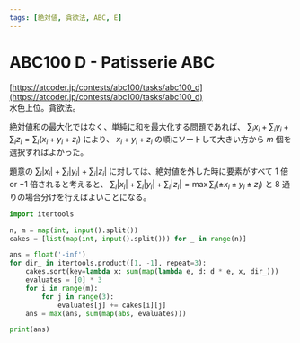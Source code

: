 ```yaml
---
tags: [絶対値, 貪欲法, ABC, E]
---
```


# ABC100 D - Patisserie ABC

[https://atcoder.jp/contests/abc100/tasks/abc100_d](https://atcoder.jp/contests/abc100/tasks/abc100_d)  
水色上位。貪欲法。

絶対値和の最大化ではなく、単純に和を最大化する問題であれば、 $\sum_ix_i+\sum_iy_i+\sum_iz_i=\sum_i(x_i+y_i+z_i)$ により、 $x_i+y_i+z_i$ の順にソートして大きい方から $m$ 個を選択すればよかった。

題意の $\sum_i|x_i|+\sum_i|y_i|+\sum_i|z_i|$ に対しては、絶対値を外した時に要素がすべて $1$ 倍 or $-1$ 倍されると考えると、
$\sum_i|x_i|+\sum_i|y_i|+\sum_i|z_i|=\max{\sum_i(\pm x_i\pm y_i\pm z_i)}$ と 8 通りの場合分けを行えばよいことになる。

```py
import itertools

n, m = map(int, input().split())
cakes = [list(map(int, input().split())) for _ in range(n)]

ans = float('-inf')
for dir_ in itertools.product([1, -1], repeat=3):
    cakes.sort(key=lambda x: sum(map(lambda e, d: d * e, x, dir_)))
    evaluates = [0] * 3
    for i in range(m):
        for j in range(3):
            evaluates[j] += cakes[i][j]
    ans = max(ans, sum(map(abs, evaluates)))

print(ans)

```
